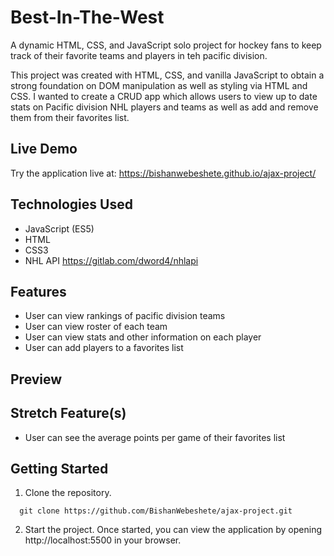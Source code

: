 # Best-In-The-West

A dynamic HTML, CSS, and JavaScript solo project for hockey fans to keep track of their favorite teams and players in teh pacific division.

This project was created with HTML, CSS, and vanilla JavaScript to obtain a strong foundation on DOM manipulation as well as styling via HTML and CSS. I wanted to create a CRUD app which allows users to view up to date stats on Pacific division NHL players and teams as well as add and remove them from their favorites list.

## Live Demo

Try the application live at: https://bishanwebeshete.github.io/ajax-project/

## Technologies Used

- JavaScript (ES5)
- HTML
- CSS3
- NHL API https://gitlab.com/dword4/nhlapi

## Features

- User can view rankings of pacific division teams
- User can view roster of each team
- User can view stats and other information on each player
- User can add players to a favorites list


## Preview

## Stretch Feature(s)

- User can see the average points per game of their favorites list

## Getting Started

1. Clone the repository.

```shell
  git clone https://github.com/BishanWebeshete/ajax-project.git
```

2. Start the project. Once started, you can view the application by opening http://localhost:5500 in your browser.
